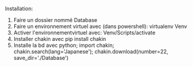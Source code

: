 Installation: 
1. Faire un dossier nommé Database
3. Faire un environnement virtuel avec (dans powershell):  virtualenv Venv
4. Activer l'environnementvirtuel avec: Venv/Scripts/activate
5. Installer chakin avec pip install chakin
6. Installe la bd avec python; import chakin; chakin.search(lang='Japanese'); chakin.download(number=22, save_dir='./Database')
  



